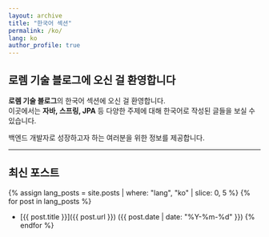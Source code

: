 ```yaml
---
layout: archive
title: "한국어 섹션"
permalink: /ko/
lang: ko
author_profile: true
---
```


## **로렘 기술 블로그에 오신 걸 환영합니다**

**로렘 기술 블로그**의 한국어 섹션에 오신 걸 환영합니다.  
이곳에서는 **자바, 스프링, JPA** 등 다양한 주제에 대해 한국어로 작성된 글들을 보실 수 있습니다.

백엔드 개발자로 성장하고자 하는 여러분을 위한 정보를 제공합니다.

---

## 최신 포스트

{% assign lang_posts = site.posts | where: "lang", "ko" | slice: 0, 5 %}
{% for post in lang_posts %}
- [{{ post.title }}]({{ post.url }}) ({{ post.date | date: "%Y-%m-%d" }})
{% endfor %}
